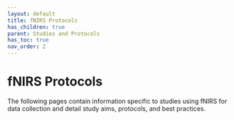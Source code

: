 ```yaml
---
layout: default
title: fNIRS Protocols
has_children: true
parent: Studies and Protocols
has_toc: true
nav_order: 2
---
```


# fNIRS Protocols

The following pages contain information specific to studies using fNIRS for data collection and detail study aims, protocols, and best practices. 